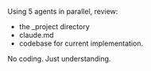 Using 5 agents in parallel, review: 
- the _project directory
- claude.md
- codebase for current implementation. 

No coding. Just understanding.